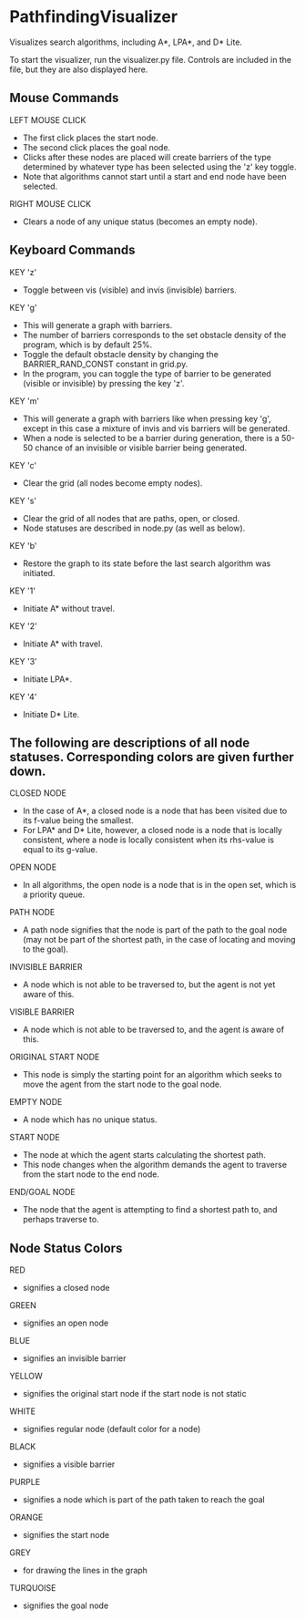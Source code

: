 # PathfindingVisualizer

Visualizes search algorithms, including A*, LPA*, and D* Lite.

To start the visualizer, run the visualizer.py file. Controls are included in the file, but they are also displayed here.

## Mouse Commands

LEFT MOUSE CLICK
- The first click places the start node.
- The second click places the goal node.
- Clicks after these nodes are placed will create barriers of the type determined by whatever type has been selected using the 'z' key toggle.
- Note that algorithms cannot start until a start and end node have been selected.

RIGHT MOUSE CLICK
- Clears a node of any unique status (becomes an empty node).

## Keyboard Commands

KEY 'z'
- Toggle between vis (visible) and invis (invisible) barriers.

KEY 'g'
- This will generate a graph with barriers. 
- The number of barriers corresponds to the set obstacle density of the program, which is by default 25%. 
- Toggle the default obstacle density by changing the BARRIER_RAND_CONST constant in grid.py. 
- In the program, you can toggle the type of barrier to be generated (visible or invisible) by pressing the key 'z'.

KEY 'm'
- This will generate a graph with barriers like when pressing key 'g', except in this case a mixture of invis and vis barriers will be generated. 
- When a node is selected to be a barrier during generation, there is a 50-50 chance of an invisible or visible barrier being generated.

KEY 'c'
- Clear the grid (all nodes become empty nodes).

KEY 's'
- Clear the grid of all nodes that are paths, open, or closed. 
- Node statuses are described in node.py (as well as below).

KEY 'b'
- Restore the graph to its state before the last search algorithm was initiated.

KEY '1'
- Initiate A* without travel.

KEY '2'
- Initiate A* with travel.

KEY '3'
- Initiate LPA*.

KEY '4'
- Initiate D* Lite.


## The following are descriptions of all node statuses. Corresponding colors are given further down.

CLOSED NODE
- In the case of A*, a closed node is a node that has been visited due to its f-value being the smallest.
- For LPA* and D* Lite, however, a closed node is a node that is locally consistent, where a node is locally consistent when its rhs-value is equal to its g-value.

OPEN NODE
- In all algorithms, the open node is a node that is in the open set, which is a priority queue.

PATH NODE
- A path node signifies that the node is part of the path to the goal node (may not be part of the shortest path, in the case of locating and moving to the goal).

INVISIBLE BARRIER
- A node which is not able to be traversed to, but the agent is not yet aware of this.

VISIBLE BARRIER
- A node which is not able to be traversed to, and the agent is aware of this.

ORIGINAL START NODE
- This node is simply the starting point for an algorithm which seeks to move the agent from the start node to the goal node.

EMPTY NODE
- A node which has no unique status.

START NODE
- The node at which the agent starts calculating the shortest path.
- This node changes when the algorithm demands the agent to traverse from the start node to the end node.

END/GOAL NODE
- The node that the agent is attempting to find a shortest path to, and perhaps traverse to.

## Node Status Colors

RED
- signifies a closed node

GREEN 
- signifies an open node

BLUE
- signifies an invisible barrier

YELLOW
- signifies the original start node if the start node is not static

WHITE
- signifies regular node (default color for a node)

BLACK
- signifies a visible barrier

PURPLE
- signifies a node which is part of the path taken to reach the goal

ORANGE
- signifies the start node

GREY
- for drawing the lines in the graph

TURQUOISE
- signifies the goal node